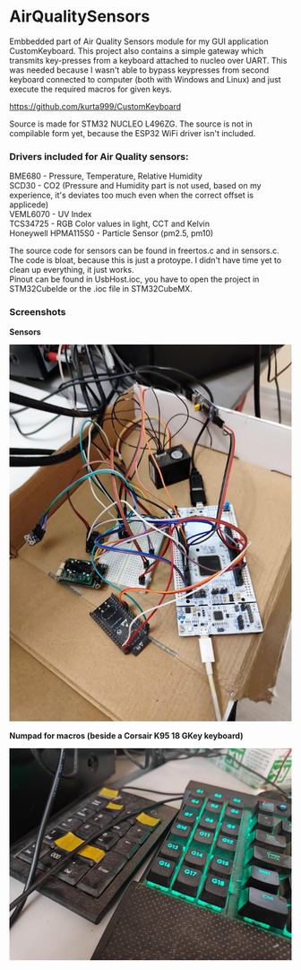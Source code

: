 # AirQualitySensors

Embbedded part of Air Quality Sensors module for my GUI application CustomKeyboard. This project also contains a simple gateway which transmits key-presses from a keyboard attached to nucleo over UART. This was needed because I wasn't able to bypass keypresses from second keyboard connected to computer (both with Windows and Linux) and just execute the required macros for given keys.

https://github.com/kurta999/CustomKeyboard

Source is made for STM32 NUCLEO L496ZG. The source is not in compilable form yet, because the ESP32 WiFi driver isn't included.

### Drivers included for Air Quality sensors:

BME680 - Pressure, Temperature, Relative Humidity  
SCD30 - CO2 (Pressure and Humidity part is not used, based on my experience, it's deviates too much even when the correct offset is applicede)  
VEML6070 - UV Index  
TCS34725 - RGB Color values in light, CCT and Kelvin  
Honeywell HPMA115S0 - Particle Sensor (pm2.5, pm10)  

The source code for sensors can be found in freertos.c and in sensors.c. The code is bloat, because this is just a protoype. I didn't have time yet to clean up everything, it just works.  
Pinout can be found in UsbHost.ioc, you have to open the project in STM32CubeIde or the .ioc file in STM32CubeMX.

### Screenshots
**Sensors**

![Alt text](/github_screens/sensors.jpg?raw=true "Sensors")

**Numpad for macros (beside a Corsair K95 18 GKey keyboard)**

![Alt text](/github_screens/macros.jpg?raw=true "Macros")